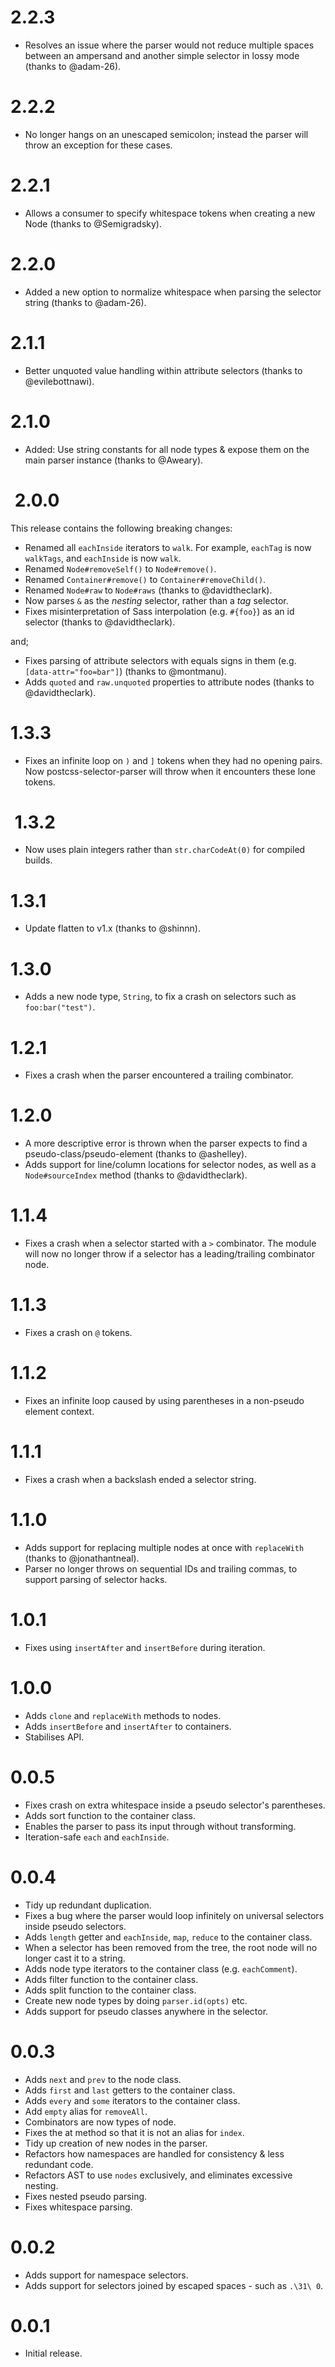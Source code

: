 <h1 id="2.2.3">2.2.3</h1>

<ul>
<li>Resolves an issue where the parser would not reduce multiple spaces between an
ampersand and another simple selector in lossy mode (thanks to @adam-26).</li>
</ul>

<h1 id="2.2.2">2.2.2</h1>

<ul>
<li>No longer hangs on an unescaped semicolon; instead the parser will throw
an exception for these cases.</li>
</ul>

<h1 id="2.2.1">2.2.1</h1>

<ul>
<li>Allows a consumer to specify whitespace tokens when creating a new Node
(thanks to @Semigradsky).</li>
</ul>

<h1 id="2.2.0">2.2.0</h1>

<ul>
<li>Added a new option to normalize whitespace when parsing the selector string
(thanks to @adam-26).</li>
</ul>

<h1 id="2.1.1">2.1.1</h1>

<ul>
<li>Better unquoted value handling within attribute selectors
(thanks to @evilebottnawi).</li>
</ul>

<h1 id="2.1.0">2.1.0</h1>

<ul>
<li>Added: Use string constants for all node types &amp; expose them on the main
parser instance (thanks to @Aweary).</li>
</ul>

<h1 id="%E2%A02.0.0"> 2.0.0</h1>

<p>This release contains the following breaking changes:</p>

<ul>
<li>Renamed all <code>eachInside</code> iterators to <code>walk</code>. For example, <code>eachTag</code> is now
<code>walkTags</code>, and <code>eachInside</code> is now <code>walk</code>.</li>
<li>Renamed <code>Node#removeSelf()</code> to <code>Node#remove()</code>.</li>
<li>Renamed <code>Container#remove()</code> to <code>Container#removeChild()</code>.</li>
<li>Renamed <code>Node#raw</code> to <code>Node#raws</code> (thanks to @davidtheclark).</li>
<li>Now parses <code>&amp;</code> as the <em>nesting</em> selector, rather than a <em>tag</em> selector.</li>
<li>Fixes misinterpretation of Sass interpolation (e.g. <code>#{foo}</code>) as an
id selector (thanks to @davidtheclark).</li>
</ul>

<p>and;</p>

<ul>
<li>Fixes parsing of attribute selectors with equals signs in them
(e.g. <code>[data-attr="foo=bar"]</code>) (thanks to @montmanu).</li>
<li>Adds <code>quoted</code> and <code>raw.unquoted</code> properties to attribute nodes
(thanks to @davidtheclark).</li>
</ul>

<h1 id="1.3.3">1.3.3</h1>

<ul>
<li>Fixes an infinite loop on <code>)</code> and <code>]</code> tokens when they had no opening pairs.
Now postcss-selector-parser will throw when it encounters these lone tokens.</li>
</ul>

<h1 id="%E2%A01.3.2"> 1.3.2</h1>

<ul>
<li>Now uses plain integers rather than <code>str.charCodeAt(0)</code> for compiled builds.</li>
</ul>

<h1 id="1.3.1">1.3.1</h1>

<ul>
<li>Update flatten to v1.x (thanks to @shinnn).</li>
</ul>

<h1 id="1.3.0">1.3.0</h1>

<ul>
<li>Adds a new node type, <code>String</code>, to fix a crash on selectors such as
<code>foo:bar("test")</code>.</li>
</ul>

<h1 id="1.2.1">1.2.1</h1>

<ul>
<li>Fixes a crash when the parser encountered a trailing combinator.</li>
</ul>

<h1 id="1.2.0">1.2.0</h1>

<ul>
<li>A more descriptive error is thrown when the parser expects to find a
pseudo-class/pseudo-element (thanks to @ashelley).</li>
<li>Adds support for line/column locations for selector nodes, as well as a
<code>Node#sourceIndex</code> method (thanks to @davidtheclark).</li>
</ul>

<h1 id="1.1.4">1.1.4</h1>

<ul>
<li>Fixes a crash when a selector started with a <code>&gt;</code> combinator. The module will
now no longer throw if a selector has a leading/trailing combinator node.</li>
</ul>

<h1 id="1.1.3">1.1.3</h1>

<ul>
<li>Fixes a crash on <code>@</code> tokens.</li>
</ul>

<h1 id="1.1.2">1.1.2</h1>

<ul>
<li>Fixes an infinite loop caused by using parentheses in a non-pseudo element
context.</li>
</ul>

<h1 id="1.1.1">1.1.1</h1>

<ul>
<li>Fixes a crash when a backslash ended a selector string.</li>
</ul>

<h1 id="1.1.0">1.1.0</h1>

<ul>
<li>Adds support for replacing multiple nodes at once with <code>replaceWith</code>
(thanks to @jonathantneal).</li>
<li>Parser no longer throws on sequential IDs and trailing commas, to support
parsing of selector hacks.</li>
</ul>

<h1 id="1.0.1">1.0.1</h1>

<ul>
<li>Fixes using <code>insertAfter</code> and <code>insertBefore</code> during iteration.</li>
</ul>

<h1 id="1.0.0">1.0.0</h1>

<ul>
<li>Adds <code>clone</code> and <code>replaceWith</code> methods to nodes.</li>
<li>Adds <code>insertBefore</code> and <code>insertAfter</code> to containers.</li>
<li>Stabilises API.</li>
</ul>

<h1 id="0.0.5">0.0.5</h1>

<ul>
<li>Fixes crash on extra whitespace inside a pseudo selector's parentheses.</li>
<li>Adds sort function to the container class.</li>
<li>Enables the parser to pass its input through without transforming.</li>
<li>Iteration-safe <code>each</code> and <code>eachInside</code>.</li>
</ul>

<h1 id="0.0.4">0.0.4</h1>

<ul>
<li>Tidy up redundant duplication.</li>
<li>Fixes a bug where the parser would loop infinitely on universal selectors
inside pseudo selectors.</li>
<li>Adds <code>length</code> getter and <code>eachInside</code>, <code>map</code>, <code>reduce</code> to the container class.</li>
<li>When a selector has been removed from the tree, the root node will no longer
cast it to a string.</li>
<li>Adds node type iterators to the container class (e.g. <code>eachComment</code>).</li>
<li>Adds filter function to the container class.</li>
<li>Adds split function to the container class.</li>
<li>Create new node types by doing <code>parser.id(opts)</code> etc.</li>
<li>Adds support for pseudo classes anywhere in the selector.</li>
</ul>

<h1 id="0.0.3">0.0.3</h1>

<ul>
<li>Adds <code>next</code> and <code>prev</code> to the node class.</li>
<li>Adds <code>first</code> and <code>last</code> getters to the container class.</li>
<li>Adds <code>every</code> and <code>some</code> iterators to the container class.</li>
<li>Add <code>empty</code> alias for <code>removeAll</code>.</li>
<li>Combinators are now types of node.</li>
<li>Fixes the at method so that it is not an alias for <code>index</code>.</li>
<li>Tidy up creation of new nodes in the parser.</li>
<li>Refactors how namespaces are handled for consistency &amp; less redundant code.</li>
<li>Refactors AST to use <code>nodes</code> exclusively, and eliminates excessive nesting.</li>
<li>Fixes nested pseudo parsing.</li>
<li>Fixes whitespace parsing.</li>
</ul>

<h1 id="0.0.2">0.0.2</h1>

<ul>
<li>Adds support for namespace selectors.</li>
<li>Adds support for selectors joined by escaped spaces - such as <code>.\31\ 0</code>.</li>
</ul>

<h1 id="0.0.1">0.0.1</h1>

<ul>
<li>Initial release.</li>
</ul>
